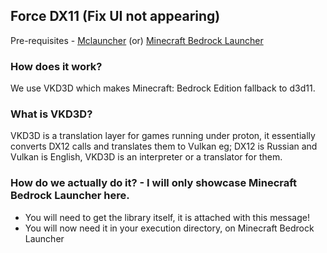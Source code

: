 ## Force DX11 (Fix UI not appearing)

Pre-requisites - [Mclauncher](https://github.com/MCMrARM/mc-w10-version-launcher/releases/tag/0.4.0) (or) [Minecraft Bedrock Launcher](https://bedrocklauncher.github.io/)
### How does it work?

We use VKD3D which makes Minecraft: Bedrock Edition fallback to d3d11.
### What is VKD3D?

VKD3D is a translation layer for games running under proton, it essentially converts DX12 calls and translates them to Vulkan eg; DX12 is Russian and Vulkan is English, VKD3D is an interpreter or a translator for them.

### How do we actually do it? - I will only showcase Minecraft Bedrock Launcher here.

* You will need to get the library itself, it is attached with this message!
* You will now need it in your execution directory, on Minecraft Bedrock Launcher
